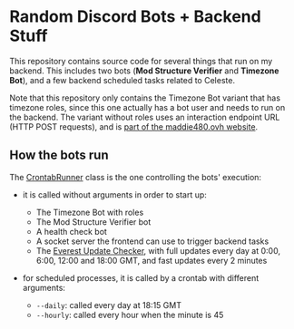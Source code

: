 # Random Discord Bots + Backend Stuff

This repository contains source code for several things that run on my backend. This includes two bots (**Mod Structure Verifier** and **Timezone Bot**), and a few backend scheduled tasks related to Celeste.

Note that this repository only contains the Timezone Bot variant that has timezone roles, since this one actually has a bot user and needs to run on the backend. The variant without roles uses an interaction endpoint URL (HTTP POST requests), and is [part of the maddie480.ovh website](https://github.com/maddie480/RandomStuffWebsite/tree/main/src/main/java/ovh/maddie480/randomstuff/frontend/discord/timezonebot).

## How the bots run

The [CrontabRunner](src/main/java/ovh/maddie480/randomstuff/backend/CrontabRunner.java) class is the one controlling the bots' execution:
- it is called without arguments in order to start up:
  - The Timezone Bot with roles
  - The Mod Structure Verifier bot
  - A health check bot
  - A socket server the frontend can use to trigger backend tasks
  - The [Everest Update Checker](https://github.com/maddie480/EverestUpdateCheckerServer), with full updates every day at 0:00, 6:00, 12:00 and 18:00 GMT, and fast updates every 2 minutes

- for scheduled processes, it is called by a crontab with different arguments:
  - `--daily`: called every day at 18:15 GMT
  - `--hourly`: called every hour when the minute is 45
